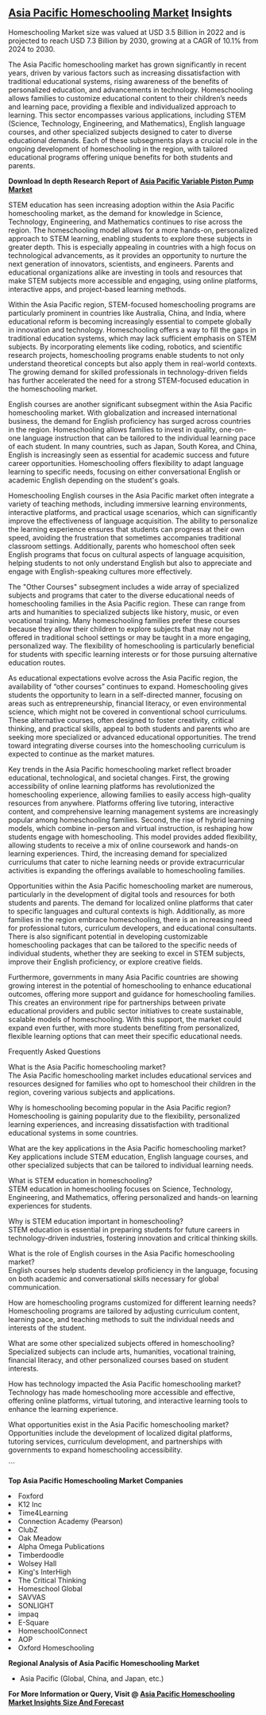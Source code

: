 <h2><a href="https://www.verifiedmarketreports.com/download-sample/?rid=504674&amp;utm_source=Github-Feb&amp;utm_medium=219" target="_blank">Asia Pacific Homeschooling Market</a> Insights</h2><p>Homeschooling Market size was valued at USD 3.5 Billion in 2022 and is projected to reach USD 7.3 Billion by 2030, growing at a CAGR of 10.1% from 2024 to 2030.</p><p><p>The Asia Pacific homeschooling market has grown significantly in recent years, driven by various factors such as increasing dissatisfaction with traditional educational systems, rising awareness of the benefits of personalized education, and advancements in technology. Homeschooling allows families to customize educational content to their children’s needs and learning pace, providing a flexible and individualized approach to learning. This sector encompasses various applications, including STEM (Science, Technology, Engineering, and Mathematics), English language courses, and other specialized subjects designed to cater to diverse educational demands. Each of these subsegments plays a crucial role in the ongoing development of homeschooling in the region, with tailored educational programs offering unique benefits for both students and parents. <p><strong>Download In depth Research Report of <a href="https://www.verifiedmarketreports.com/download-sample/?rid=236118&amp;utm_source=Pulse-Dec&amp;utm_medium=219" target="_blank">Asia Pacific Variable Piston Pump Market</a></strong></p></p> <p>STEM education has seen increasing adoption within the Asia Pacific homeschooling market, as the demand for knowledge in Science, Technology, Engineering, and Mathematics continues to rise across the region. The homeschooling model allows for a more hands-on, personalized approach to STEM learning, enabling students to explore these subjects in greater depth. This is especially appealing in countries with a high focus on technological advancements, as it provides an opportunity to nurture the next generation of innovators, scientists, and engineers. Parents and educational organizations alike are investing in tools and resources that make STEM subjects more accessible and engaging, using online platforms, interactive apps, and project-based learning methods.</p> <p>Within the Asia Pacific region, STEM-focused homeschooling programs are particularly prominent in countries like Australia, China, and India, where educational reform is becoming increasingly essential to compete globally in innovation and technology. Homeschooling offers a way to fill the gaps in traditional education systems, which may lack sufficient emphasis on STEM subjects. By incorporating elements like coding, robotics, and scientific research projects, homeschooling programs enable students to not only understand theoretical concepts but also apply them in real-world contexts. The growing demand for skilled professionals in technology-driven fields has further accelerated the need for a strong STEM-focused education in the homeschooling market.</p> <p>English courses are another significant subsegment within the Asia Pacific homeschooling market. With globalization and increased international business, the demand for English proficiency has surged across countries in the region. Homeschooling allows families to invest in quality, one-on-one language instruction that can be tailored to the individual learning pace of each student. In many countries, such as Japan, South Korea, and China, English is increasingly seen as essential for academic success and future career opportunities. Homeschooling offers flexibility to adapt language learning to specific needs, focusing on either conversational English or academic English depending on the student's goals.</p> <p>Homeschooling English courses in the Asia Pacific market often integrate a variety of teaching methods, including immersive learning environments, interactive platforms, and practical usage scenarios, which can significantly improve the effectiveness of language acquisition. The ability to personalize the learning experience ensures that students can progress at their own speed, avoiding the frustration that sometimes accompanies traditional classroom settings. Additionally, parents who homeschool often seek English programs that focus on cultural aspects of language acquisition, helping students to not only understand English but also to appreciate and engage with English-speaking cultures more effectively.</p> <p>The "Other Courses" subsegment includes a wide array of specialized subjects and programs that cater to the diverse educational needs of homeschooling families in the Asia Pacific region. These can range from arts and humanities to specialized subjects like history, music, or even vocational training. Many homeschooling families prefer these courses because they allow their children to explore subjects that may not be offered in traditional school settings or may be taught in a more engaging, personalized way. The flexibility of homeschooling is particularly beneficial for students with specific learning interests or for those pursuing alternative education routes.</p> <p>As educational expectations evolve across the Asia Pacific region, the availability of “other courses” continues to expand. Homeschooling gives students the opportunity to learn in a self-directed manner, focusing on areas such as entrepreneurship, financial literacy, or even environmental science, which might not be covered in conventional school curriculums. These alternative courses, often designed to foster creativity, critical thinking, and practical skills, appeal to both students and parents who are seeking more specialized or advanced educational opportunities. The trend toward integrating diverse courses into the homeschooling curriculum is expected to continue as the market matures.</p> <p>Key trends in the Asia Pacific homeschooling market reflect broader educational, technological, and societal changes. First, the growing accessibility of online learning platforms has revolutionized the homeschooling experience, allowing families to easily access high-quality resources from anywhere. Platforms offering live tutoring, interactive content, and comprehensive learning management systems are increasingly popular among homeschooling families. Second, the rise of hybrid learning models, which combine in-person and virtual instruction, is reshaping how students engage with homeschooling. This model provides added flexibility, allowing students to receive a mix of online coursework and hands-on learning experiences. Third, the increasing demand for specialized curriculums that cater to niche learning needs or provide extracurricular activities is expanding the offerings available to homeschooling families.</p> <p>Opportunities within the Asia Pacific homeschooling market are numerous, particularly in the development of digital tools and resources for both students and parents. The demand for localized online platforms that cater to specific languages and cultural contexts is high. Additionally, as more families in the region embrace homeschooling, there is an increasing need for professional tutors, curriculum developers, and educational consultants. There is also significant potential in developing customizable homeschooling packages that can be tailored to the specific needs of individual students, whether they are seeking to excel in STEM subjects, improve their English proficiency, or explore creative fields.</p> <p>Furthermore, governments in many Asia Pacific countries are showing growing interest in the potential of homeschooling to enhance educational outcomes, offering more support and guidance for homeschooling families. This creates an environment ripe for partnerships between private educational providers and public sector initiatives to create sustainable, scalable models of homeschooling. With this support, the market could expand even further, with more students benefiting from personalized, flexible learning options that can meet their specific educational needs.</p> <p>Frequently Asked Questions</p> <p>What is the Asia Pacific homeschooling market? <br> The Asia Pacific homeschooling market includes educational services and resources designed for families who opt to homeschool their children in the region, covering various subjects and applications.</p> <p>Why is homeschooling becoming popular in the Asia Pacific region? <br> Homeschooling is gaining popularity due to the flexibility, personalized learning experiences, and increasing dissatisfaction with traditional educational systems in some countries.</p> <p>What are the key applications in the Asia Pacific homeschooling market? <br> Key applications include STEM education, English language courses, and other specialized subjects that can be tailored to individual learning needs.</p> <p>What is STEM education in homeschooling? <br> STEM education in homeschooling focuses on Science, Technology, Engineering, and Mathematics, offering personalized and hands-on learning experiences for students.</p> <p>Why is STEM education important in homeschooling? <br> STEM education is essential in preparing students for future careers in technology-driven industries, fostering innovation and critical thinking skills.</p> <p>What is the role of English courses in the Asia Pacific homeschooling market? <br> English courses help students develop proficiency in the language, focusing on both academic and conversational skills necessary for global communication.</p> <p>How are homeschooling programs customized for different learning needs? <br> Homeschooling programs are tailored by adjusting curriculum content, learning pace, and teaching methods to suit the individual needs and interests of the student.</p> <p>What are some other specialized subjects offered in homeschooling? <br> Specialized subjects can include arts, humanities, vocational training, financial literacy, and other personalized courses based on student interests.</p> <p>How has technology impacted the Asia Pacific homeschooling market? <br> Technology has made homeschooling more accessible and effective, offering online platforms, virtual tutoring, and interactive learning tools to enhance the learning experience.</p> <p>What opportunities exist in the Asia Pacific homeschooling market? <br> Opportunities include the development of localized digital platforms, tutoring services, curriculum development, and partnerships with governments to expand homeschooling accessibility.</p> ```</p><p><strong>Top Asia Pacific Homeschooling Market Companies</strong></p><div data-test-id=""><p><li>Foxford</li><li> K12 Inc</li><li> Time4Learning</li><li> Connection Academy (Pearson)</li><li> ClubZ</li><li> Oak Meadow</li><li> Alpha Omega Publications</li><li> Timberdoodle</li><li> Wolsey Hall</li><li> King's InterHigh</li><li> The Critical Thinking</li><li> Homeschool Global</li><li> SAVVAS</li><li> SONLIGHT</li><li> impaq</li><li> E-Square</li><li> HomeschoolConnect</li><li> AOP</li><li> Oxford Homeschooling</li></p><div><strong>Regional Analysis of&nbsp;Asia Pacific Homeschooling Market</strong></div><ul><li dir="ltr"><p dir="ltr">Asia Pacific (Global, China, and Japan, etc.)</p></li></ul><p><strong>For More Information or Query, Visit @&nbsp;</strong><strong><a href="https://www.verifiedmarketreports.com/product/homeschooling-market/?utm_source=Github-Feb&amp;utm_medium=219" target="_blank">Asia Pacific Homeschooling Market Insights Size And Forecast</a></strong></p></div><h2>&nbsp;</h2><div data-test-id="">&nbsp;</div>

